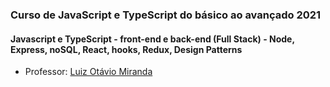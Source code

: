 #
### Curso de JavaScript e TypeScript do básico ao avançado 2021

#### Javascript e TypeScript - front-end e back-end (Full Stack) - Node, Express, noSQL, React, hooks, Redux, Design Patterns

- Professor: [Luiz Otávio Miranda](https://beacons.page/otaviomiranda)